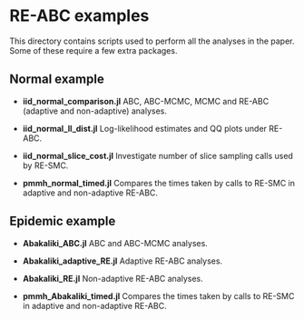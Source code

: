 # RE-ABC examples

This directory contains scripts used to perform all the analyses in the paper.
Some of these require a few extra packages.

## Normal example

* **iid_normal_comparison.jl** ABC, ABC-MCMC, MCMC and RE-ABC (adaptive and non-adaptive) analyses.

* **iid_normal_ll_dist.jl** Log-likelihood estimates and QQ plots under RE-ABC.

* **iid_normal_slice_cost.jl** Investigate number of slice sampling calls used by RE-SMC.

* **pmmh_normal_timed.jl** Compares the times taken by calls to RE-SMC in adaptive and non-adaptive RE-ABC.

## Epidemic example

* **Abakaliki_ABC.jl** ABC and ABC-MCMC analyses.

* **Abakaliki_adaptive_RE.jl** Adaptive RE-ABC analyses.

* **Abakaliki_RE.jl** Non-adaptive RE-ABC analyses.

* **pmmh_Abakaliki_timed.jl** Compares the times taken by calls to RE-SMC in adaptive and non-adaptive RE-ABC.




